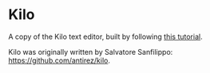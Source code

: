 # Kilo

A copy of the Kilo text editor, built by following [this tutorial](https://viewsourcecode.org/snaptoken/kilo).

Kilo was originally written by Salvatore Sanfilippo: <https://github.com/antirez/kilo>.
